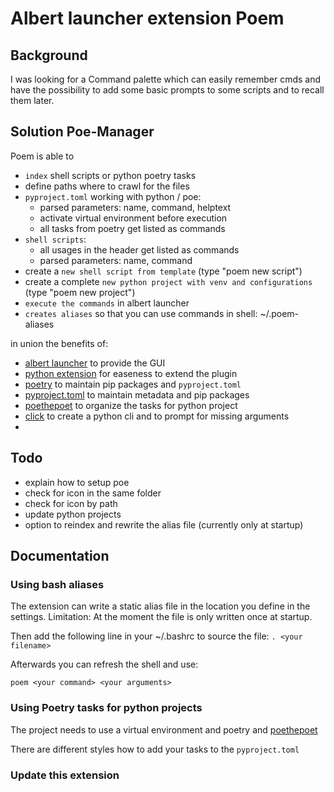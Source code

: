 # Albert launcher extension Poem

## Background

I was looking for a Command palette which can easily remember cmds and have the possibility to add some basic prompts to some scripts and to recall them later.

## Solution Poe-Manager

Poem is able to
- `index` shell scripts or python poetry tasks
- define paths where to crawl for the files
- `pyproject.toml` working with python / poe:
    - parsed parameters: name, command, helptext
    - activate virtual environment before execution
    - all tasks from poetry get listed as commands
- `shell scripts`:
    - all usages in the header get listed as commands
    - parsed parameters: name, command
- create a `new shell script from template` (type "poem new script")
- create a complete `new python project with venv and configurations` (type "poem new project")
- `execute the commands` in albert launcher
- `creates aliases` so that you can use commands in shell: ~/.poem-aliases

in union the benefits of:
- [albert launcher](https://albertlauncher.github.io/) to provide the GUI
- [python extension](https://github.com/albertlauncher/python/blob/master/albert.pyi) for easeness to extend the plugin
- [poetry](https://python-poetry.org/docs/basic-usage/) to maintain pip packages and `pyproject.toml`
- [pyproject.toml](https://python-poetry.org/docs/pyproject/#scripts) to maintain metadata and pip packages
- [poethepoet](https://github.com/nat-n/poethepoet) to organize the tasks for python project
- [click](https://click.palletsprojects.com) to create a python cli and to prompt for missing arguments
- 

## Todo

- explain how to setup poe
- check for icon in the same folder
- check for icon by path
- update python projects
- option to reindex and rewrite the alias file (currently only at startup)

## Documentation

### Using bash aliases

The extension can write a static alias file in the location you define in the settings.
Limitation: At the moment the file is only written once at startup.

Then add the following line in your ~/.bashrc to source the file:
`. <your filename>`

Afterwards you can refresh the shell and use:

`poem <your command> <your arguments>`

### Using Poetry tasks for python projects

The project needs to use a virtual environment and poetry and [poethepoet](https://poethepoet.natn.io/guides/help_guide.html)

There are different styles how to add your tasks to the `pyproject.toml`

### Update this extension